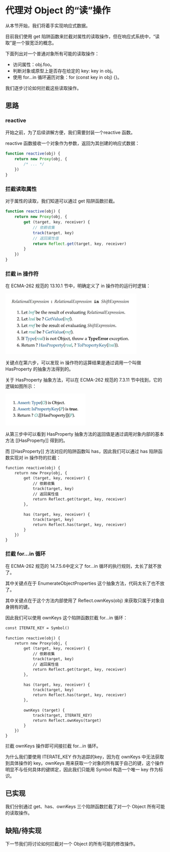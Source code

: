 # 代理对 Object 的“读”操作

从本节开始，我们将着手实现响应式数据。

目前我们使用 get 陷阱函数来拦截对属性的读取操作，但在响应式系统中，“读取”是一个狠宽泛的概念。

下面列出对一个普通对象所有可能的读取操作：

* 访问属性：obj.foo。
* 判断对象或原型上是否存在给定的 key: key in obj。
* 使用 for...in 循环遍历对象：for (const key in obj) {}。

我们逐步讨论如何拦截这些读取操作。

## 思路

### reactive

开始之前，为了后续讲解方便，我们需要封装一个reactive 函数。

reactive 函数接收一个对象作为参数，返回为其创建的响应式数据：

```js
function reactive(obj) {
    return new Proxy(obj, {
        /* ... */
    })
}
```

### 拦截读取属性

对于属性的读取，我们知道可以通过 get 陷阱函数拦截。

```js
function reactive(obj) {
    return new Proxy(obj, {
        get (target, key, receiver) {
            // 依赖收集
            track(target, key)
            // 返回属性值
            return Reflect.get(target, key, receiver)
        }
    })
}
```

### 拦截 in 操作符

在 ECMA-262 规范的 13.10.1 节中，明确定义了 in 操作符的运行时逻辑：

![](in操作符的运行时逻辑.png)

关键点在第六步，可以发现 in 操作符的运算结果是通过调用一个叫做 HasProperty 的抽象方法得到的。

关于 HasProperty 抽象方法，可以在 ECMA-262 规范的 7.3.11 节中找到，它的逻辑如图所示：

![](HasProperty抽象方法.png)

从第三步中可以看到 HasProperty 抽象方法的返回值是通过调用对象内部的基本方法 [[HasProperty]] 得到的。

而 [[HasProperty]] 方法对应的陷阱函数叫 has，因此我们可以通过 has 陷阱函数实现对 in 操作符的拦截：

```js{10-13}
function reactive(obj) {
    return new Proxy(obj, {
        get (target, key, receiver) {
            // 依赖收集
            track(target, key)
            // 返回属性值
            return Reflect.get(target, key, receiver)
        },

        has (target, key, receiver) {
            track(target, key)
            return Reflect.has(target, key, receiver)
        }
    })
}
```

### 拦截 for...in 循环

在 ECMA-262 规范的 14.7.5.6中定义了 for...in 循环的执行规则，太长了就不放了。

其中关键点在于 EnumerateObjectProperties 这个抽象方法，代码太长了也不放了。

其中关键点在于这个方法内部使用了 Reflect.ownKeys(obj) 来获取只属于对象自身拥有的键。

因此我们可以使用 ownKeys 这个陷阱函数拦截 for...in 循环：

```js{17-20}
const ITERATE_KEY = Symbol()

function reactive(obj) {
    return new Proxy(obj, {
        get (target, key, receiver) {
            // 依赖收集
            track(target, key)
            // 返回属性值
            return Reflect.get(target, key, receiver)
        },

        has (target, key, receiver) {
            track(target, key)
            return Reflect.has(target, key, receiver)
        },

        ownKeys (target) {
            track(target, ITERATE_KEY)
            return Reflect.ownKeys(target)
        }
    })
}
```

拦截 ownKeys 操作即可间接拦截 for...in 循环。

为什么我们要使用 ITERATE_KEY 作为追踪的key，因为在 ownKeys 中无法获取到具体操作的 key。ownKeys 用来获取一个对象的所有属于自己的键，这个操作明显不与任何具体的键绑定，因此我们只能用 Symbol 构造一个唯一 key 作为标识。

## 已实现

我们分别通过 get、has、ownKeys 三个陷阱函数拦截了对一个 Object 所有可能的读取操作。

## 缺陷/待实现

下一节我们将讨论如何拦截对一个 Object 的所有可能的修改操作。
